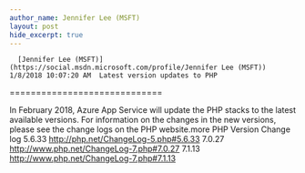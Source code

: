 ```yaml
---
author_name: Jennifer Lee (MSFT)
layout: post
hide_excerpt: true
---
```

      [Jennifer Lee (MSFT)](https://social.msdn.microsoft.com/profile/Jennifer Lee (MSFT))  1/8/2018 10:07:20 AM  Latest version updates to PHP
=============================

 In February 2018, Azure App Service will update the PHP stacks to the latest available versions. For information on the changes in the new versions, please see the change logs on the PHP website.more    PHP Version Change log   5.6.33 <http://php.net/ChangeLog-5.php#5.6.33>   7.0.27 <http://www.php.net/ChangeLog-7.php#7.0.27>   7.1.13 http://www.php.net/ChangeLog-7.php#7.1.13         